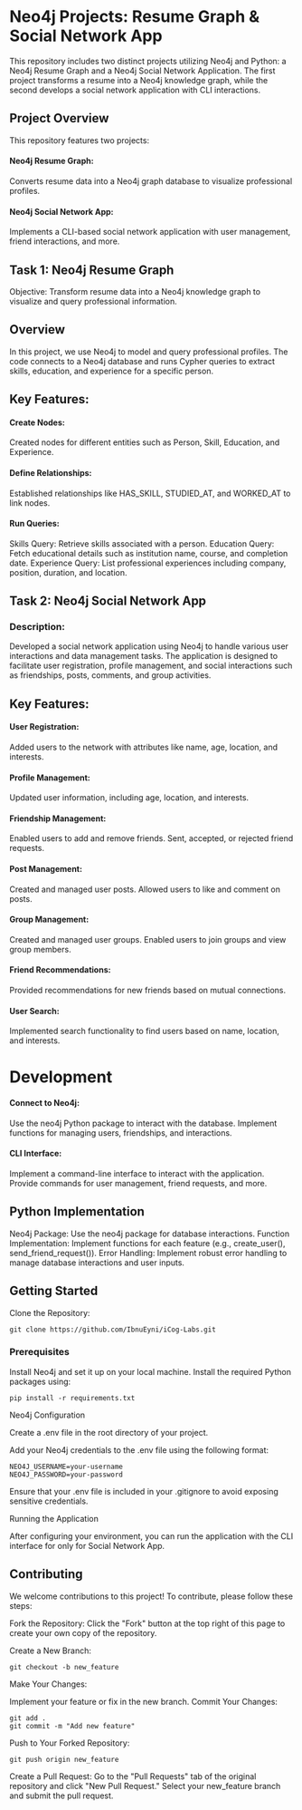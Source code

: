 # Neo4j Projects: Resume Graph & Social Network App

This repository includes two distinct projects utilizing Neo4j and Python: a Neo4j Resume Graph and a Neo4j Social Network Application. The first project transforms a resume into a Neo4j knowledge graph, while the second develops a social network application with CLI interactions.

## Project Overview

This repository features two projects:

#### Neo4j Resume Graph: 
Converts resume data into a Neo4j graph database to visualize professional profiles.
#### Neo4j Social Network App: 
Implements a CLI-based social network application with user management, friend interactions, and more.

## Task 1: Neo4j Resume Graph

Objective: Transform resume data into a Neo4j knowledge graph to visualize and query professional information.

## Overview

In this project, we use Neo4j to model and query professional profiles. The code connects to a Neo4j database and runs Cypher queries to extract skills, education, and experience for a specific person.

## Key Features:

#### Create Nodes:

Created nodes for different entities such as Person, Skill, Education, and Experience.

#### Define Relationships:

Established relationships like HAS_SKILL, STUDIED_AT, and WORKED_AT to link nodes.

#### Run Queries:

Skills Query: Retrieve skills associated with a person.
Education Query: Fetch educational details such as institution name, course, and completion date.
Experience Query: List professional experiences including company, position, duration, and location.

## Task 2: Neo4j Social Network App

### Description: 
Developed a social network application using Neo4j to handle various user interactions and data management tasks. The application is designed to facilitate user registration, profile management, and social interactions such as friendships, posts, comments, and group activities.

## Key Features:

#### User Registration:
Added users to the network with attributes like name, age, location, and interests.

#### Profile Management:
Updated user information, including age, location, and interests.

#### Friendship Management:
Enabled users to add and remove friends.
Sent, accepted, or rejected friend requests.

#### Post Management:
Created and managed user posts.
Allowed users to like and comment on posts.

#### Group Management:
Created and managed user groups.
Enabled users to join groups and view group members.

#### Friend Recommendations:
Provided recommendations for new friends based on mutual connections.

#### User Search:
Implemented search functionality to find users based on name, location, and interests.

# Development  

#### Connect to Neo4j:
Use the neo4j Python package to interact with the database.
Implement functions for managing users, friendships, and interactions.

#### CLI Interface:
Implement a command-line interface to interact with the application.
Provide commands for user management, friend requests, and more.

## Python Implementation

Neo4j Package: Use the neo4j package for database interactions.
Function Implementation: Implement functions for each feature (e.g., create_user(), send_friend_request()).
Error Handling: Implement robust error handling to manage database interactions and user inputs.

## Getting Started

Clone the Repository:

    git clone https://github.com/IbnuEyni/iCog-Labs.git

### Prerequisites

Install Neo4j and set it up on your local machine.
Install the required Python packages using:

    pip install -r requirements.txt

Neo4j Configuration

Create a .env file in the root directory of your project.

Add your Neo4j credentials to the .env file using the following format:

    NEO4J_USERNAME=your-username
    NEO4J_PASSWORD=your-password

Ensure that your .env file is included in your .gitignore to avoid exposing sensitive credentials.

Running the Application

After configuring your environment, you can run the application with the CLI interface for only for Social Network App.

## Contributing

We welcome contributions to this project! To contribute, please follow these steps:

Fork the Repository:
Click the "Fork" button at the top right of this page to create your own copy of the repository.

Create a New Branch:

    git checkout -b new_feature

Make Your Changes:

Implement your feature or fix in the new branch.
Commit Your Changes:

    git add .
    git commit -m "Add new feature"
Push to Your Forked Repository:

    git push origin new_feature
Create a Pull Request:
Go to the "Pull Requests" tab of the original repository and click "New Pull Request."
Select your new_feature branch and submit the pull request.
